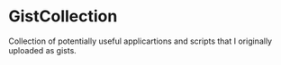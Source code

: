 # GistCollection
Collection of potentially useful applicartions and scripts that I originally uploaded as gists.

